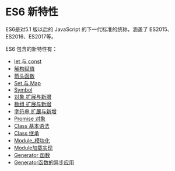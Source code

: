 # ES6 新特性

ES6是对5.1 版以后的 JavaScript 的下一代标准的统称，涵盖了 ES2015、ES2016、ES2017等。

ES6 包含的新特性有：
* [let 与 const](./1.0_let与const.md)
* [解构赋值](./2.0_解构赋值.md)
* [箭头函数](./3.0_箭头函数_普通函数.md)
* [Set 与 Map](./4.0_Set与Map.md)
* [Symbol](./4.1_Symbol.md)
* [对象 扩展与新增](./5.0_扩展与新增_对象.md)
* [数组 扩展与新增](./5.1_扩展与新增_数组.md)
* [字符串 扩展与新增](./5.2_扩展与新增_字符串.md)
* [Promise 对象](../promise_generator_async/promise%20基础知识.md)
* [Class 基本语法](https://github.com/1194964459/FE-Interview-Notebook/blob/main/JS/%E5%AF%B9%E8%B1%A1_%E7%B1%BB_%E9%9D%A2%E5%90%91%E5%AF%B9%E8%B1%A1/Class%E5%9F%BA%E6%9C%AC%E7%94%A8%E6%B3%95.md)
* [Class 继承](https://github.com/1194964459/FE-Interview-Notebook/blob/main/JS/%E5%AF%B9%E8%B1%A1_%E7%B1%BB_%E9%9D%A2%E5%90%91%E5%AF%B9%E8%B1%A1/Class%E7%BB%A7%E6%89%BF.md)
* [Module_模块化](./6.0_Module.md)
* [Module加载实现](https://github.com/1194964459/FE-Interview-Notebook/blob/main/JS/ES6/6.1_Module%E7%9A%84%E5%8A%A0%E8%BD%BD%E5%AE%9E%E7%8E%B0.md)
* [Generator 函数](https://github.com/1194964459/FE-Interview-Notebook/blob/main/JS/ES6/7.0_Generator%E5%87%BD%E6%95%B0.md)
* [Generator函数的异步应用](https://github.com/1194964459/FE-Interview-Notebook/blob/main/JS/ES6/7.1_Generator%E5%87%BD%E6%95%B0%E7%9A%84%E5%BC%82%E6%AD%A5%E5%BA%94%E7%94%A8.md)

